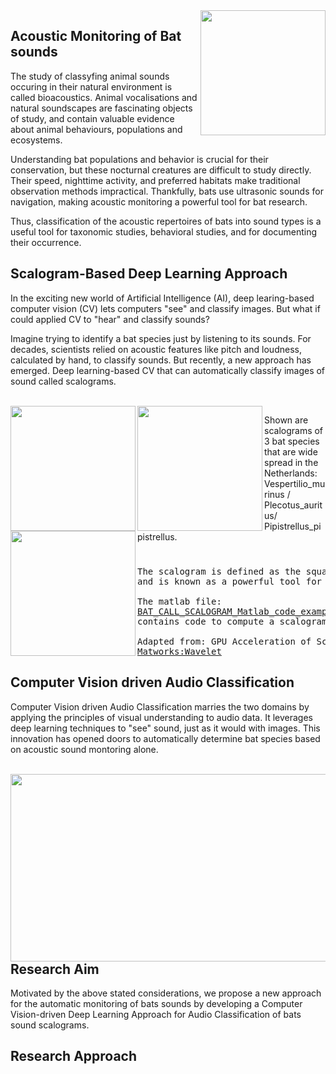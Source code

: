 
<img align="right" width="200" height="200" src="https://avatars.githubusercontent.com/u/115706761?s=400&u=7c6cae892816e172b0b7eef99f2d32adb948c6ad&v=4">

## Acoustic Monitoring of Bat sounds

The study of classyfing animal sounds occuring in their natural environment is called bioacoustics. Animal vocalisations and natural soundscapes are fascinating objects of study, and contain valuable evidence about animal behaviours, populations and ecosystems.

Understanding bat populations and behavior is crucial for their conservation, but these nocturnal creatures are difficult to study directly. Their speed, nighttime activity, and preferred habitats make traditional observation methods impractical. Thankfully, bats use ultrasonic sounds for navigation, making acoustic monitoring a powerful tool for bat research.
 
Thus, classification of the acoustic repertoires of bats into sound types is a useful tool for taxonomic studies, behavioral studies, and for documenting their occurrence.

<!--
![image](https://github.com/HR-DATA-FABRIC/CLASSIFYING_ANIMAL_SOUNDS-with-MACHINE_LEARNING/assets/684692/e2ad7597-484b-40d3-b02e-15ca445b0a9b)
-->

## Scalogram-Based Deep Learning Approach 

In the exciting new world of Artificial Intelligence (AI), deep learing-based computer vision (CV) lets computers "see" and classify images. But what if could applied CV to "hear"  and classify sounds? 

Imagine trying to identify a bat species just by listening to its sounds. For decades, scientists relied on acoustic features like pitch and loudness, calculated by hand, to classify sounds. But recently, a new approach has emerged. Deep learning-based CV that can automatically classify images of sound called scalograms.



<br/> 

<img align="left" width="200" height="200" src="https://github.com/HR-DATA-FABRIC/CLASSIFYING_ANIMAL_SOUNDS-with-MACHINE_LEARNING/assets/684692/df1d5552-dc9c-44bd-9e83-d32f493ed752">

<img align="left" width="200" height="200" src="https://github.com/HR-DATA-FABRIC/CLASSIFYING_ANIMAL_SOUNDS-with-MACHINE_LEARNING/assets/684692/d8fe838a-e28e-46fa-88a7-a158d30956e3">

<img align="left" width="200" height="200" src="https://github.com/HR-DATA-FABRIC/CLASSIFYING_ANIMAL_SOUNDS-with-MACHINE_LEARNING/assets/684692/3d1920aa-51e0-4c11-b3a5-4825f9e4c8fd">


Shown are scalograms of 3 bat species that are wide spread in the Netherlands: 
Vespertilio_murinus / Plecotus_auritus/ Pipistrellus_pipistrellus.

#

<pre>
The scalogram is defined as the square modulus of the ContinuousWavelet Transform (CWT) 
and is known as a powerful tool for analyzing real-world signals.

The matlab file:
<a href="https://github.com/HR-DATA-FABRIC/CLASSIFYING_ANIMAL_SOUNDS-with-MACHINE_LEARNING/blob/main/Code/BAT_CALL_SCALOGRAM_Matlab_code_example.m">BAT_CALL_SCALOGRAM_Matlab_code_example.m </a>
contains code to compute a scalogram from a .WAV audio file.

Adapted from: GPU Acceleration of Scalograms for Deep Learning
<a href="https://nl.mathworks.com/help/wavelet/ug/gpu-acceleration-scalograms-for-deep-learning.html?searchHighlight=scalogram&s_tid=srchtitle_support_results_2_scalogram">Matworks:Wavelet</a>
</pre>


## Computer Vision driven Audio Classification
Computer Vision driven Audio Classification marries the two domains by applying the principles of visual understanding to audio data. It leverages deep learning techniques to "see" sound, just as it would with images. This innovation has opened doors to automatically determine bat species based on acoustic sound montoring alone.
<br/>
<br/>


<img align="left" width="800" height="300" src="https://github.com/HR-DATA-FABRIC/CLASSIFYING_ANIMAL_SOUNDS-with-MACHINE_LEARNING/assets/684692/3273ff1c-bbec-49f6-a89d-157202d18773">


*****

<pre>

Figure adapted from: 
Scarpiniti, M.; Parisi, R.; Lee, Y.-C. 
A Scalogram-Based CNN Approach for Audio Classification in Construction Sites. Appl. Sci. 2024, 14, 90. 
<a href="https://doi.org/10.3390/app14010090">https://doi.org/10.3390/app14010090t_databases</a>
</pre>

<!--
![image](https://github.com/HR-DATA-FABRIC/CLASSIFYING_ANIMAL_SOUNDS-with-MACHINE_LEARNING/assets/684692/2bd3776f-9e19-4da3-82bb-32f77fb7e187)
-->


## Research Aim

Motivated by the above stated considerations, we propose a new approach for the
automatic monitoring of bats sounds by developing a Computer Vision-driven Deep Learning Approach for Audio Classification of bats sound scalograms.

## Research Approach



